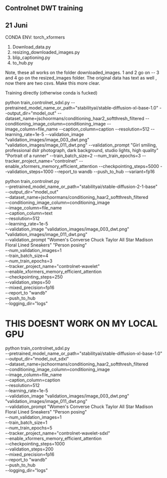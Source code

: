 ## Controlnet DWT training 
## 21 Juni

CONDA ENV: torch_xformers

1. Download_data.py 
2. resizing_downloaded_images.py
3. blip_captioning.py 
4. to_hub.py 

Note, these all works on the folder downloaded_images. 1 and 2 go on -- 3 and 4 go on the resized_images folder.
The original data has text as well , now there are two csvs. Make this more clear. 


Training directly (otherwise conda is fucked)

python train_controlnet_sdxl.py  --pretrained_model_name_or_path="stabilityai/stable-diffusion-xl-base-1.0"  --output_dir="model_out"  --dataset_name=jschoormans/conditioning_haar2_softthresh_filtered  --conditioning_image_column=conditioning_image  --image_column=file_name  --caption_column=caption  --resolution=512  --learning_rate=1e-5  --validation_image "validation_images/image_003_dwt.png" "validation_images/image_011_dwt.png"  --validation_prompt "Girl smiling, professional dslr photograph, dark background, studio lights, high quality" "Portrait of a runner"  --train_batch_size=2  --num_train_epochs=3  --tracker_project_name="controlnet"  --enable_xformers_memory_efficient_attention  --checkpointing_steps=5000  --validation_steps=1000  --report_to wandb  --push_to_hub --variant=fp16



python train_controlnet.py \
 --pretrained_model_name_or_path="stabilityai/stable-diffusion-2-1-base" \
 --output_dir="model_out" \
 --dataset_name=jschoormans/conditioning_haar2_softthresh_filtered \
 --conditioning_image_column=conditioning_image \
 --image_column=file_name \
 --caption_column=text \
 --resolution=512 \
 --learning_rate=1e-5 \
 --validation_image "validation_images/image_003_dwt.png" "validation_images/image_011_dwt.png"  \
 --validation_prompt "Women's Converse Chuck Taylor All Star Madison Floral Lined Sneakers" "Person posing"  \
 --num_validation_images=1 \
 --train_batch_size=4 \
 --num_train_epochs=3 \
 --tracker_project_name="controlnet-wavelet" \
 --enable_xformers_memory_efficient_attention \
 --checkpointing_steps=250 \
 --validation_steps=50 \
 --mixed_precision=fp16 \
 --report_to "wandb" \
 --push_to_hub \
 --logging_dir="logs"


# THIS DOESNT WORK ON MY LOCAL GPU

python train_controlnet_sdxl.py \
 --pretrained_model_name_or_path="stabilityai/stable-diffusion-xl-base-1.0" \
 --output_dir="model_out_sdxl" \
 --dataset_name=jschoormans/conditioning_haar2_softthresh_filtered \
 --conditioning_image_column=conditioning_image \
 --image_column=file_name \
 --caption_column=caption \
 --resolution=512 \
 --learning_rate=1e-5 \
 --validation_image "validation_images/image_003_dwt.png" "validation_images/image_011_dwt.png"  \
 --validation_prompt "Women's Converse Chuck Taylor All Star Madison Floral Lined Sneakers" "Person posing"  \
 --num_validation_images=1 \
 --train_batch_size=1 \
 --num_train_epochs=5 \
 --tracker_project_name="controlnet-wavelet-sdxl" \
 --enable_xformers_memory_efficient_attention \
 --checkpointing_steps=1000 \
 --validation_steps=200 \
 --mixed_precision=fp16 \
 --report_to "wandb" \
 --push_to_hub \
 --logging_dir="logs"
